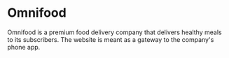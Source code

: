 # Omnifood

Omnifood is a premium food delivery company that delivers healthy meals to its subscribers. The website is meant as a gateway to the company's phone app.
